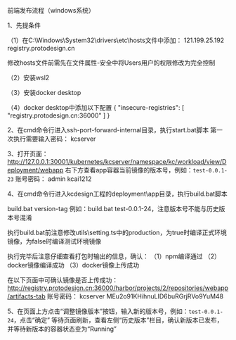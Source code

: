 前端发布流程（windows系统）

1、先提条件

（1）在C:\Windows\System32\drivers\etc\hosts文件中添加：
121.199.25.192 registry.protodesign.cn

修改hosts文件前需先在文件属性-安全中将Users用户的权限修改为完全控制

（2）安装wsl2

（3）安装docker desktop

（4）docker desktop中添加以下配置
{
    "insecure-registries": [
        "registry.protodesign.cn:36000"
    ]
}

2、在cmd命令行进入ssh-port-forward-internal目录，执行start.bat脚本
第一次执行需要输入密码：
kcserver

3、打开页面：http://127.0.0.1:30001/kubernetes/kcserver/namespace/kc/workload/view/Deployment/webapp
右下方查看app容器当前镜像的版本号，例如：`test-0.0.1-23`
账号密码：
admin
kcai1212

4、在cmd命令行进入kcdesign工程的deployment\app目录，执行build.bat脚本

build.bat version-tag
例如：build.bat test-0.0.1-24，注意版本号不能与历史版本号混淆

执行build.bat前注意修改utils\setting.ts中的production，为true时编译正式环境镜像，为false时编译测试环境镜像

执行完毕后注意仔细查看打包时输出的信息，确认：
（1）npm编译通过
（2）docker镜像编译成功
（3）docker镜像上传成功

在以下页面中可确认镜像是否上传成功：
http://registry.protodesign.cn:36000/harbor/projects/2/repositories/webapp/artifacts-tab
账号密码：
kcserver
MEu2o91KHihnuLID6buRGrjRVo9YuM48

5、在页面上方点击“调整镜像版本”按钮，输入新的版本号，例如：`test-0.0.1-24`，点击“确定”
等待页面刷新，查看左侧“历史版本”栏目，确认新版本已发布，并等待新版本的容器状态变为“Running”
